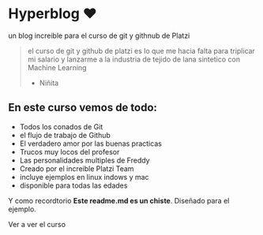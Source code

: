 # Hyperblog ♥
un blog increible para el curso de git y githnub de Platzi
>el curso de git y github de platzi es lo que me hacia falta para triplicar mi salario y lanzarme a la industria de tejido de lana sintetico con Machine Learning
>- Niñita

##  **En este curso vemos de todo:**
* Todos los conados de Git
* el flujo de trabajo de Github
* El verdadero amor por las buenas practicas
* Trucos muy locos del profesor
* Las personalidades multiples de Freddy
* Creado por el increible Platzi Team
* incluye ejemplos en linux indows y mac
* disponible para todas las edades 

Y como recordtorio **Este readme.md es un chiste**. Diseñado para el ejemplo. 

Ver a ver el curso
